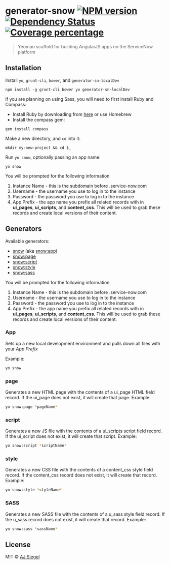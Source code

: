 # generator-snow [![NPM version][npm-image]][npm-url] [![Dependency Status][daviddm-image]][daviddm-url] [![Coverage percentage][coveralls-image]][coveralls-url]
> Yeoman scaffold for building AngularJS apps on the ServiceNow platform

## Installation

Install `yo`, `grunt-cli`, `bower`, and `generator-sn-localDev`
```
npm install -g grunt-cli bower yo generator-sn-localDev
```

If you are planning on using Sass, you will need to first install Ruby and Compass:
- Install Ruby by downloading from [here](http://rubyinstaller.org/downloads/) or use Homebrew
- Install the compass gem:
```
gem install compass
```

Make a new directory, and `cd` into it:
```
mkdir my-new-project && cd $_
```

Run `yo snow`, optionally passing an app name:
```
yo snow
```
You will be prompted for the following information
1. Instance Name - this is the subdomain before .service-now.com
2. Username - the username you use to log in to the instance
3. Password - the password you use to log in to the instance
4. App Prefix - the app name you prefix all related records with in **ui_pages**, **ui_scripts**, and **content_css**. This will be used to grab these records and create local versions of their content.


## Generators

Available generators:

* [snow](#app) (aka [snow:app](#app))
* [snow:page](#page)
* [snow:script](#script)
* [snow:style](#style)
* [snow:sass](#sass)


You will be prompted for the following information
1. Instance Name - this is the subdomain before .service-now.com
2. Username - the username you use to log in to the instance
3. Password - the password you use to log in to the instance
4. App Prefix - the app name you prefix all related records with in **ui_pages**, **ui_scripts**, and **content_css**. This will be used to grab these records and create local versions of their content.

### App 
<a id="app"></a>

Sets up a new local development environment and pulls down all files with your *App Prefix*

Example:
```bash
yo snow
```
### page
<a id="page"></a>
Generates a new HTML page with the contents of a ui_page HTML field record. If the ui_page does not exist, it will create that page.
Example:
```bash
yo snow:page *pageName*
```

### script
<a id="script"></a>
Generates a new JS file with the contents of a ui_scripts script field record. If the ui_script does not exist, it will create that script.
Example:
```bash
yo snow:script *scriptName*
```

### style
<a id="style"></a>
Generates a new CSS file with the contents of a content_css style field record. If the content_css record does not exist, it will create that record.
Example:
```bash
yo snow:style *styleName*
```

### SASS
<a id="sass"></a>
Generates a new SASS file with the contents of a u_sass style field record. If the u_sass record does not exist, it will create that record.
Example:
```bash
yo snow:sass *sassName*
```

## License

MIT © [AJ Siegel]()


[npm-image]: https://badge.fury.io/js/generator-snow.svg
[npm-url]: https://npmjs.org/package/generator-snow
[daviddm-image]: https://david-dm.org/stegel/generator-snow.svg?theme=shields.io
[daviddm-url]: https://david-dm.org/stegel/generator-snow
[coveralls-image]: https://coveralls.io/repos/stegel/generator-snow/badge.svg
[coveralls-url]: https://coveralls.io/r/stegel/generator-snow
